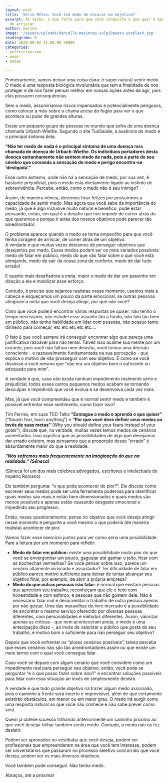 ```yaml
---
layout: post
title: 'Série Metas: Você tem medo de encarar um objetivo?'
excerpt: Às vezes, o que falta para que você conquiste o que quer é apenas a coragem
  de arriscar.
author: marina
image: "/assets/uploads/danielle-macinnes-iulgi9pwetu-unsplash.jpg"
readingtime: 6
date: 2020-08-02 21:00:00 +0000
categories:
- perfeccionismo
- medo
- metas

---
```

Primeiramente, vamos deixar uma coisa clara: é super natural sentir medo. O medo é uma resposta biológica involuntária que tem a finalidade de nos proteger e de nos fazer pensar melhor em nossas ações antes de agir, pois elas possuem consequências.

Sem o medo, assumiríamos riscos impensados e potencialmente perigosos, como colocar a mão sobre a chama acesa do fogão para ver o que acontece ou pular de grandes alturas.

Existe um pequeno grupo de pessoas no mundo que sofre de uma doença chamada Urbach-Wiethe. Segundo o site TuaSaúde, a ausência do medo é o principal sintoma dela:

**“Não ter medo de nada é o principal sintoma de uma doença rara chamada de doença de Urbach-Wiethe. Os indivíduos portadores desta doença estranhamente não sentem medo de nada, pois a parte do seu cérebro que comanda a sensação de medo e perigo encontra-se ‘desligada’.”**

Esse outro extremo, onde não há a sensação de medo, por sua vez, é bastante prejudicial, pois o medo está diretamente ligado ao instinto de sobrevivência. Percebe, então, como o medo não é seu inimigo?

Assim, de maneira irônica, devemos ficar felizes por possuirmos a capacidade de sentir medo. Mas agora que você sabe da importância do medo, já que é algo inclusive muito natural e benéfico, pode estar pensando, então, em qual é o desafio que nos impede de correr atrás do que queremos e porque ir atrás dos nossos objetivos pode parecer tão amedrontador.

O problema aparece quando o medo se torna empecilho para que você tenha coragem de arriscar, de correr atrás de um objetivo.  
 A verdade é que muitas vezes deixamos de perseguir objetivos que desejamos por medo. Esses medos podem ser os mais variados possíveis: medo de falar em público, medo do que vão falar sobre o que você está almejando, medo de sair da nossa zona de conforto, medo de dar tudo errado!

E quanto mais desafiadora a meta, maior o medo de dar um passinho em direção a ela e mobilizar esse esforço.

Contudo, é preciso que sejamos realistas nesse momento, usemos mais a cabeça e esqueçamos um pouco da parte emocional: se outras pessoas atingiram a meta que você deseja atingir, por que não você?

Claro que você poderá encontrar várias respostas se quiser: não tenho o tempo necessário, não estudei esse assunto tão a fundo, não falo tão bem em público, não tenho habilidade em lidar com pessoas, não possuo tanto dinheiro para começar, etc etc etc etc etc….

O fato é que você sempre irá conseguir encontrar algo que pareça uma justificativa razoável para não tentar. Talvez isso acalme sua mente por um instante, pois você não falhou nem desistiu, você tomou uma decisão consciente - e razoavelmente fundamentada na sua percepção - que explica o motivo de não prosseguir com seu objetivo. É como se você dissesse a você mesmo que “não era um objetivo bom o suficiente ou adequado para mim”.

A verdade é que, caso não exista nenhum impedimento realmente sério e prejudicial, todos esses outros pequenos medos acabam se tornando desculpas e impedindo que você evolua e se desenvolva cada vez mais.

Mas, já que você compreendeu que é normal sentir medo e também é possível enfrentar esse sentimento, como fazer isso?

Tim Ferriss, em suas TED Talks **“Esmague o medo e aprenda o que quiser”** (“Smash fear, learn anything”) e **“Por que você deve definir seus medos ao invés de suas metas”** (Why you should define your fears instead of your goals”), discute que, na verdade, muitas vezes temos medos de cenários aumentados. Isso significa que as possibilidades de algo que desejamos dar errado existem, mas pensamos que a proporção desse “errado” é absurdamente maior do que a realidade:

**_“Nós sofremos mais frequentemente na imaginação do que na realidade.” (Sêneca)_**

(Sêneca foi um dos mais célebres advogados, escritores e intelectuais do Império Romano)

Ele também pergunta: “o que pode acontecer de pior?”. Ele discute como escrever seus medos pode ser uma ferramenta poderosa para identificar quais medos são reais e estão bem dimensionados e quais medos são menos possíveis e apenas estão causando desgaste emocional e impedindo seu progresso.

Então, nesse questionamento: pense no objetivo que você deseja atingir nesse momento e pergunte a você mesmo o que poderia (de maneira realista) acontecer de pior.

Vamos fazer esse exercício juntos para ver como seria uma possibilidade. Pare a leitura por um momento para refletir:

* **Medo de falar em público:** existe uma possibilidade muito pior do que você se envergonhar um pouco, gaguejar até ganhar o jeito, ficar com as bochechas vermelhas? Se você pensar sobre isso, parece um cenário altamente arriscado e assustador? Ter dificuldade de falar em público parece motivo suficiente para deixar de tentar alcançar seu objetivo final, por exemplo, de abrir a própria empresa?
* **Medo do que outras pessoas irão falar:** é normal que existam pessoas que apreciem seu trabalho, reconheçam que ele é feito com honestidade e com esforço, e pessoas que não gostem dele. Não é necessário falar mal e desacreditar o trabalho de outra pessoa apenas por não gostar. Uma das maravilhas do livre mercado é a possibilidade de encontrar o mesmo serviço oferecido por diversas pessoas diferentes, com personalidades e métodos diferentes. Assim, valorizar apenas as críticas - que nem aconteceram ainda, o medo é uma antecipação disso -, ao invés de valorizar o público que gosta do seu trabalho, é motivo bom o suficiente para não perseguir seu objetivo?

Depois que você enfrentar os “piores cenários possíveis”, talvez perceba que esses cenários não são tão amedrontadores assim ou que existe um meio termo com o qual você consegue lidar.

Caso você se depare com algum cenário que você considere como um impedimento real para perseguir seu objetivo, então, você pode se perguntar “e o que posso fazer sobre isso?” e encontrar soluções possíveis para lidar com essa situação ao invés de simplesmente desistir.

A verdade é que todo grande objetivo irá trazer algum medo associado, pois o caminho à frente será incerto e imprevisível, além de que certamente existirão obstáculos, em menor ou em maior grau. O medo irá surgir como uma resposta natural ao que você não conhece e não sabe prever como será.

Quem já obteve sucesso trilhando anteriormente um caminho próximo ao que você desejar trilhar também sentiu medo. Contudo, o medo não os fez desistir.

Podem ser aprovados no vestibular que você deseja, podem ser profissionais que empreenderam na área que você tem interesse, podem ser universitários que passaram no processo seletivo concorrido que você deseja, podem ser os mais diversos objetivos.

Você também pode conseguir. Não tenha medo.

Abraços, até a próxima!